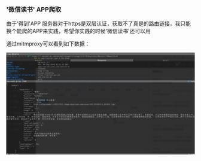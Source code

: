 ### '微信读书' APP爬取

由于'得到'APP 服务器对于https是双层认证，获取不了真是的路由链接，我只能换个能爬的APP来实践，希望你实践的时候'微信读书'还可以用

通过mitmproxy可以看到如下数据：

 <img src="./WechatIMG109.jpeg" />


